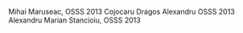 Mihai Maruseac, OSSS 2013
Cojocaru Dragos Alexandru OSSS 2013
Alexandru Marian Stancioiu, OSSS 2013
